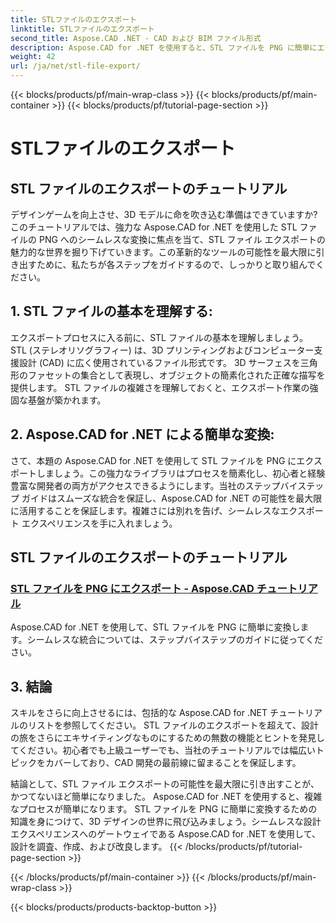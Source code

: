 ```yaml
---
title: STLファイルのエクスポート
linktitle: STLファイルのエクスポート
second_title: Aspose.CAD .NET - CAD および BIM ファイル形式
description: Aspose.CAD for .NET を使用すると、STL ファイルを PNG に簡単にエクスポートできます。ステップバイステップのガイドにより、シームレスな統合が保証されます。 Aspose.CAD For .NET チュートリアルを通じて学習します。
weight: 42
url: /ja/net/stl-file-export/
---
```


{{< blocks/products/pf/main-wrap-class >}}
{{< blocks/products/pf/main-container >}}
{{< blocks/products/pf/tutorial-page-section >}}

# STLファイルのエクスポート


## STL ファイルのエクスポートのチュートリアル

デザインゲームを向上させ、3D モデルに命を吹き込む準備はできていますか?このチュートリアルでは、強力な Aspose.CAD for .NET を使用した STL ファイルの PNG へのシームレスな変換に焦点を当て、STL ファイル エクスポートの魅力的な世界を掘り下げていきます。この革新的なツールの可能性を最大限に引き出すために、私たちが各ステップをガイドするので、しっかりと取り組んでください。

## 1. STL ファイルの基本を理解する:

エクスポートプロセスに入る前に、STL ファイルの基本を理解しましょう。 STL (ステレオリソグラフィー) は、3D プリンティングおよびコンピューター支援設計 (CAD) に広く使用されているファイル形式です。 3D サーフェスを三角形のファセットの集合として表現し、オブジェクトの簡素化された正確な描写を提供します。 STL ファイルの複雑さを理解しておくと、エクスポート作業の強固な基盤が築かれます。

## 2. Aspose.CAD for .NET による簡単な変換:

さて、本題の Aspose.CAD for .NET を使用して STL ファイルを PNG にエクスポートしましょう。この強力なライブラリはプロセスを簡素化し、初心者と経験豊富な開発者の両方がアクセスできるようにします。当社のステップバイステップ ガイドはスムーズな統合を保証し、Aspose.CAD for .NET の可能性を最大限に活用することを保証します。複雑さには別れを告げ、シームレスなエクスポート エクスペリエンスを手に入れましょう。

## STL ファイルのエクスポートのチュートリアル
### [STL ファイルを PNG にエクスポート - Aspose.CAD チュートリアル](./exporting-stl-files-to-png/)
Aspose.CAD for .NET を使用して、STL ファイルを PNG に簡単に変換します。シームレスな統合については、ステップバイステップのガイドに従ってください。

## 3. 結論

スキルをさらに向上させるには、包括的な Aspose.CAD for .NET チュートリアルのリストを参照してください。 STL ファイルのエクスポートを超えて、設計の旅をさらにエキサイティングなものにするための無数の機能とヒントを発見してください。初心者でも上級ユーザーでも、当社のチュートリアルでは幅広いトピックをカバーしており、CAD 開発の最前線に留まることを保証します。

結論として、STL ファイル エクスポートの可能性を最大限に引き出すことが、かつてないほど簡単になりました。 Aspose.CAD for .NET を使用すると、複雑なプロセスが簡単になります。 STL ファイルを PNG に簡単に変換するための知識を身につけて、3D デザインの世界に飛び込みましょう。シームレスな設計エクスペリエンスへのゲートウェイである Aspose.CAD for .NET を使用して、設計を調査、作成、および改良します。
{{< /blocks/products/pf/tutorial-page-section >}}

{{< /blocks/products/pf/main-container >}}
{{< /blocks/products/pf/main-wrap-class >}}

{{< blocks/products/products-backtop-button >}}
